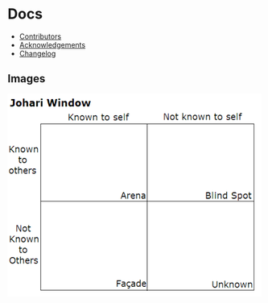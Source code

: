 # Docs

- [Contributors](CONTRIBUTORS.md)
- [Acknowledgements](ACKNOWLEDGEMENTS.md)
- [Changelog](CHANGELOG.md)

## Images

![Johari Window](images/Johari_Window.png "Johari Window")
